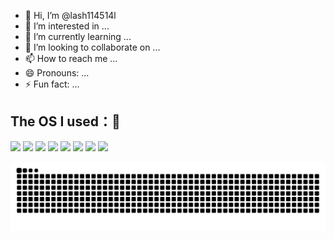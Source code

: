 - 👋 Hi, I’m @lash114514l
- 👀 I’m interested in ...
- 🌱 I’m currently learning ...
- 💞️ I’m looking to collaborate on ...
- 📫 How to reach me ...
- 😄 Pronouns: ...
- ⚡ Fun fact: ...

## The OS I used：🚀
<p align="left">

<img src="https://img.shields.io/badge/Windows-0078D6?style=for-the-badge&logo=windows&logoColor=white"/>  <img src="https://img.shields.io/badge/Android-3DDC84?style=for-the-badge&logo=android&logoColor=white"/>  <img src="https://img.shields.io/badge/iOS-000000?style=for-the-badge&logo=ios&logoColor=white"/> <img src="https://img.shields.io/badge/Cent%20OS-262577?style=for-the-badge&logo=CentOS&logoColor=white"/>  <img src="https://img.shields.io/badge/Ubuntu-E95420?style=for-the-badge&logo=ubuntu&logoColor=white"/>  <img src="https://img.shields.io/badge/Debian-A81D33?style=for-the-badge&logo=debian&logoColor=white"/>  <img src="https://img.shields.io/badge/Kali_Linux-557C94?style=for-the-badge&logo=kali-linux&logoColor=white"/> <img src="https://img.shields.io/badge/OpenWrt-00B5E2?style=for-the-badge&logo=OpenWrt&logoColor=white"/>
</p>

![暗色](https://raw.githubusercontent.com/lash114514l/lash114514l/output/github-contribution-grid-snake-dark.svg)

<!---
lash114514l/lash114514l is a ✨ special ✨ repository because its `README.md` (this file) appears on your GitHub profile.
You can click the Preview link to take a look at your changes.
--->

